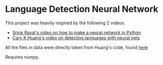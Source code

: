 # Language Detection Neural Network

This project was heavily inspired by the following 2 videos. 
* [Sriraj Raval's video on how to make a neural network in Python](https://www.youtube.com/watch?v=p69khggr1Jo&feature=youtu.be)
* [Cary K Huang's video on detecting languages with neural nets](https://www.youtube.com/watch?v=evTx5BoKcc8)

All the files in data were directly taken from Huang's code, found [here](https://github.com/carykh/neuralNetworkLanguageDetection)

Requires numpy.
